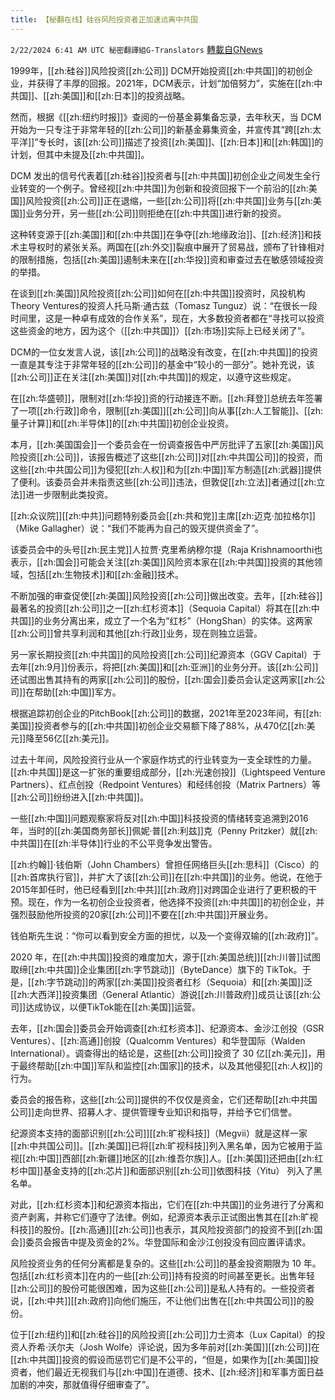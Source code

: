 ```yaml
---
title: 【秘翻在线】硅谷风险投资者正加速远离中共国
---
```

`2/22/2024 6:41 AM UTC 秘密翻譯組G-Translators` [轉載自GNews](https://gnews.org/articles/2331225)

1999年，[[zh:硅谷]]风险投资[[zh:公司]] DCM开始投资[[zh:中共国]]的初创企业，并获得了丰厚的回报。2021年，DCM表示，计划“加倍努力”，实施在[[zh:中共国]]、[[zh:美国]]和[[zh:日本]]的投资战略。

然而，根据《[[zh:纽约时报]]》查阅的一份基金募集备忘录，去年秋天，当 DCM 开始为一只专注于非常年轻的[[zh:公司]]的新基金募集资金，并宣传其“跨[[zh:太平洋]]”专长时，该[[zh:公司]]描述了投资[[zh:美国]]、[[zh:日本]]和[[zh:韩国]]的计划，但其中未提及[[zh:中共国]]。

DCM 发出的信号代表着[[zh:硅谷]]投资者与[[zh:中共国]]初创企业之间发生全行业转变的一个例子。曾经视[[zh:中共国]]为创新和投资回报下一个前沿的[[zh:美国]]风险投资[[zh:公司]]正在退缩，一些[[zh:公司]]将[[zh:中共国]]业务与[[zh:美国]]业务分开，另一些[[zh:公司]]则拒绝在[[zh:中共国]]进行新的投资。

这种转变源于[[zh:美国]]和[[zh:中共国]]在争夺[[zh:地缘政治]]、[[zh:经济]]和技术主导权时的紧张关系。两国在[[zh:外交]]裂痕中展开了贸易战，颁布了针锋相对的限制措施，包括[[zh:美国]]遏制未来在[[zh:华投]]资和审查过去在敏感领域投资的举措。

在谈到[[zh:美国]]风险投资[[zh:公司]]如何在[[zh:中共国]]投资时，风投机构Theory Ventures的投资人托马斯·通古兹（Tomasz Tunguz）说：“在很长一段时间里，这是一种卓有成效的合作关系”，现在，大多数投资者都在“寻找可以投资这些资金的地方，因为这个（[[zh:中共国]]）[[zh:市场]]实际上已经关闭了”。

DCM的一位女发言人说，该[[zh:公司]]的战略没有改变，在[[zh:中共国]]的投资一直是其专注于非常年轻的[[zh:公司]]的基金中“较小的一部分”。她补充说，该[[zh:公司]]正在关注[[zh:美国]]对[[zh:中共国]]的规定，以遵守这些规定。

在[[zh:华盛顿]]，限制对[[zh:华投]]资的行动接连不断。[[zh:拜登]]总统去年签署了一项[[zh:行政]]命令，限制[[zh:美国]][[zh:公司]]向从事[[zh:人工智能]]、[[zh:量子计算]]和[[zh:半导体]]的[[zh:中共国]]初创企业投资。

本月，[[zh:美国国会]]一个委员会在一份调查报告中严厉批评了五家[[zh:美国]]风险投资[[zh:公司]]，该报告概述了这些[[zh:公司]]对[[zh:中共国公司]]的投资，而这些[[zh:中共国公司]]为侵犯[[zh:人权]]和为[[zh:中国]]军方制造[[zh:武器]]提供了便利。该委员会并未指责这些[[zh:公司]]违法，但敦促[[zh:立法]]者通过[[zh:立法]]进一步限制此类投资。

[[zh:众议院]][[zh:中共]]问题特别委员会[[zh:共和党]]主席[[zh:迈克·加拉格尔]]（Mike Gallagher）说：“我们不能再为自己的毁灭提供资金了”。

该委员会中的头号[[zh:民主党]]人拉贾·克里希纳穆尔提（Raja Krishnamoorthi也表示，[[zh:国会]]可能会关注[[zh:美国]]风险资本家在[[zh:中共国]]投资的其他领域，包括[[zh:生物技术]]和[[zh:金融]]技术。

不断加强的审查促使[[zh:美国]]风险投资[[zh:公司]]做出改变。去年，[[zh:硅谷]]最著名的投资[[zh:公司]]之一[[zh:红杉资本]]（Sequoia Capital）将其在[[zh:中共国]]的业务分离出来，成立了一个名为“红杉”（HongShan）的实体。这两家[[zh:公司]]曾共享利润和其他[[zh:行政]]业务，现在则独立运营。

另一家长期投资[[zh:中共国]]的风险投资[[zh:公司]]纪源资本（GGV Capital）于去年[[zh:9月]]份表示，将把[[zh:美国]]和[[zh:亚洲]]的业务分开。该[[zh:公司]]还试图出售其持有的两家[[zh:公司]]的股份，[[zh:国会]]委员会认定这两家[[zh:公司]]在帮助[[zh:中国]]军方。

根据追踪初创企业的PitchBook[[zh:公司]]的数据，2021年至2023年间，有[[zh:美国]]投资者参与的[[zh:中共国]]初创企业交易额下降了88%，从470亿[[zh:美元]]降至56亿[[zh:美元]]。

过去十年间，风险投资行业从一个家庭作坊式的行业转变为一支全球性的力量。[[zh:中共国]]是这一扩张的重要组成部分，[[zh:光速创投]]（Lightspeed Venture Partners）、红点创投（Redpoint Ventures）和经纬创投（Matrix Partners）等[[zh:公司]]纷纷进入[[zh:中共国]]。

一些[[zh:中国]]问题观察家将反对[[zh:中国]]科技投资的情绪转变追溯到2016年，当时的[[zh:美国商务部长]]佩妮·普[[zh:利兹]]克（Penny Pritzker）就[[zh:中共国]]在[[zh:半导体]]行业的不公平竞争发出警告。

[[zh:约翰]]·钱伯斯（John Chambers）曾担任网络巨头[[zh:思科]]（Cisco）的[[zh:首席执行官]]，并扩大了该[[zh:公司]]在[[zh:中共国]]的业务。他说，在他于2015年卸任时，他已经看到[[zh:中共]][[zh:政府]]对跨国企业进行了更积极的干预。现在，作为一名初创企业投资者，他选择不投资[[zh:中共国]]的初创企业，并强烈鼓励他所投资的20家[[zh:公司]]不要在[[zh:中共国]]开展业务。

钱伯斯先生说：“你可以看到安全方面的担忧，以及一个变得双输的[[zh:政府]]”。

2020 年，在[[zh:中共国]]投资的难度加大，源于[[zh:美国总统]][[zh:川普]]试图取缔[[zh:中共国]]企业集团[[zh:字节跳动]]（ByteDance）旗下的 TikTok。于是，[[zh:字节跳动]]的两家[[zh:美国]]投资者红杉（Sequoia）和[[zh:美国]]泛[[zh:大西洋]]投资集团（General Atlantic）游说[[zh:川普政府]]成员让该[[zh:公司]]达成协议，以便TikTok能在[[zh:美国]]运营。

去年，[[zh:国会]]委员会开始调查[[zh:红杉资本]]、纪源资本、金沙江创投（GSR Ventures）、[[zh:高通]]创投（Qualcomm Ventures）和华登国际（Walden International）。调查得出的结论是，这些[[zh:公司]]投资了 30 亿[[zh:美元]]，用于最终帮助[[zh:中国]]军队和监控[[zh:国家]]的技术，以及其他侵犯[[zh:人权]]的行为。

委员会的报告称，这些[[zh:公司]]提供的不仅仅是资金，它们还帮助[[zh:中共国公司]]走向世界、招募人才、提供管理专业知识和指导，并给予它们信誉。

纪源资本支持的面部识别[[zh:公司]][[zh:旷视科技]]（Megvii）就是这样一家[[zh:中共国公司]]。[[zh:美国]]已将[[zh:旷视科技]]列入黑名单，因为它被用于监视[[zh:中国]]西部[[zh:新疆]]地区的[[zh:维吾尔族]]人。[[zh:美国]]还把由[[zh:红杉中国]]基金支持的[[zh:芯片]]和面部识别[[zh:公司]]依图科技（Yitu） 列入了黑名单。

对此，[[zh:红杉资本]]和纪源资本指出，它们在[[zh:中共国]]的业务进行了分离和资产剥离，并称它们遵守了法律。例如，纪源资本表示正试图出售其在[[zh:旷视科技]]的股份。[[zh:高通]][[zh:公司]]也表示，其风险投资部门的投资不到[[zh:国会]]委员会报告中提及资金的2%。华登国际和金沙江创投没有回应置评请求。

风险投资业务的任何分离都是复杂的。这些[[zh:公司]]的基金投资期限为 10 年。包括[[zh:红杉资本]]在内的一些[[zh:公司]]持有投资的时间甚至更长。出售年轻[[zh:公司]]的股份可能很困难，因为这些[[zh:公司]]是私人持有的。一些投资者说，[[zh:中共]][[zh:政府]]向他们施压，不让他们出售在[[zh:中共国公司]]的股份。

位于[[zh:纽约]]和[[zh:硅谷]]的风险投资[[zh:公司]]力士资本（Lux Capital）的投资人乔希·沃尔夫（Josh Wolfe）评论说，因为多年前对[[zh:美国]][[zh:公司]]在[[zh:中共国]]投资的假设而惩罚它们是不公平的，“但是，如果作为[[zh:美国]]投资者，他们最近无视我们与[[zh:中国]]在道德、技术、[[zh:经济]]和军事方面日益加剧的冲突，那就值得仔细审查了”。

